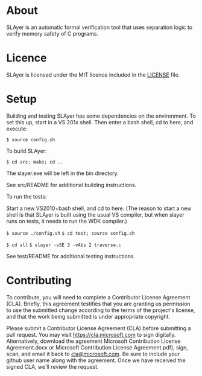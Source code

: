 # About 

SLAyer is an automatic formal verification tool that uses separation logic to verify memory safety of C programs.

# Licence

SLAyer is licensed under the MIT licence included in the [LICENSE](./LICENSE) file.

# Setup

Building and testing SLAyer has some dependencies on the environment.
To set this up, start in a VS 201x shell. Then enter a bash shell, cd
to here, and execute:

`$ source config.sh`

To build SLAyer:

`$ cd src; make; cd ..`

The slayer.exe will be left in the bin directory.

See src/README for additional building instructions.

To run the tests:

Start a new VS2010+bash shell, and cd to here. (The reason to start a
new shell is that SLAyer is built using the usual VS compiler, but
when slayer runs on tests, it needs to run the WDK compiler.)

`$ source ./config.sh`
`$ cd test; source config.sh`

`$ cd sll`
`$ slayer -vSE 3 -vAbs 2 traverse.c`

See test/README for additional testing instructions.

# Contributing

To contribute, you will need to complete a Contributor License Agreement (CLA). 
Briefly, this agreement testifies that you are granting us permission to use the submitted change according to the terms of the project's license, 
and that the work being submitted is under appropriate copyright.

Please submit a Contributor License Agreement (CLA) before submitting a pull request. 
You may visit https://cla.microsoft.com to sign digitally. 
Alternatively, download the agreement Microsoft Contribution License Agreement.docx or Microsoft Contribution License Agreement.pdf), sign, scan, and email it back to cla@microsoft.com. 
Be sure to include your github user name along with the agreement. 
Once we have received the signed CLA, we'll review the request.

